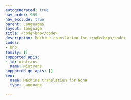 ```yaml
---
autogenerated: true
nav_order: 999
nav_exclude: true
parent: Languages
layout: language
title: <code>bnp</code>
description: Machine translation for <code>bnp</code>
codes:
- bnp
family: []
supported_apis:
- id: niutrans
  name: Niutrans
supported_qe_apis: []
seo:
  name: Machine translation for None
  type: Language

---
```


